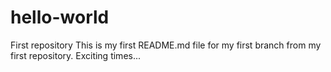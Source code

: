 # hello-world
First repository
This is my first README.md file for my first branch from my first repository. Exciting times...
